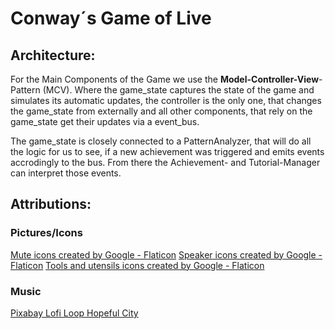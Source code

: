 # Conway´s Game of Live

## Architecture:

For the Main Components of the Game we use the **Model-Controller-View**-Pattern (MCV). Where the game_state captures the state of the game and simulates its automatic updates, the controller is the only one, that changes the game_state from externally and all other components, that rely on the game_state get their updates via a event_bus.

The game_state is closely connected to a PatternAnalyzer, that will do all the logic for us to see, if a new achievement was triggered and emits events accrodingly to the bus.
From there the Achievement- and Tutorial-Manager can interpret those events.

## Attributions:

### Pictures/Icons

<a href="https://www.flaticon.com/free-icons/mute" title="mute icons">Mute icons created by Google - Flaticon</a>
<a href="https://www.flaticon.com/free-icons/speaker" title="speaker icons">Speaker icons created by Google - Flaticon</a>
<a href="https://www.flaticon.com/free-icons/tools-and-utensils" title="Tools and utensils icons">Tools and utensils icons created by Google - Flaticon</a>

### Music

<a href="https://pixabay.com/music/pop-lofi-loop-hopeful-city-321581/" title="Pixabay Lofi Loop Hopeful City">Pixabay Lofi Loop Hopeful City</a>
